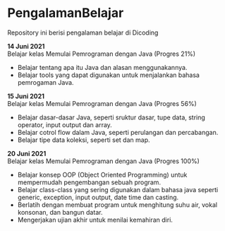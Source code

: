 # PengalamanBelajar
Repository ini berisi pengalaman belajar di Dicoding

**14 Juni 2021**  
Belajar kelas Memulai Pemrograman dengan Java (Progres 21%)
* Belajar tentang apa itu Java dan alasan menggunakannya.
* Belajar tools yang dapat digunakan untuk menjalankan bahasa pemrogaman Java.

**15 Juni 2021**  
Belajar kelas Memulai Pemrograman dengan Java (Progres 56%)
* Belajar dasar-dasar Java, seperti sruktur dasar, tupe data, string operator, input output dan array.
* Belajar cotrol flow dalam Java, seperti perulangan dan percabangan.
* Belajar tipe data koleksi, seperti set dan map.

**20 Juni 2021**  
Belajar kelas Memulai Pemrograman dengan Java (Progres 100%)
* Belajar konsep OOP (Object Oriented Programming) untuk mempermudah pengembangan sebuah program.
* Belajar class-class yang sering digunakan dalam bahasa java seperti generic, exception, input output, date time dan casting.
* Berlatih dengan membuat program untuk menghitung suhu air, vokal konsonan, dan bangun datar.
* Mengerjakan ujian akhir untuk menilai kemahiran diri.
